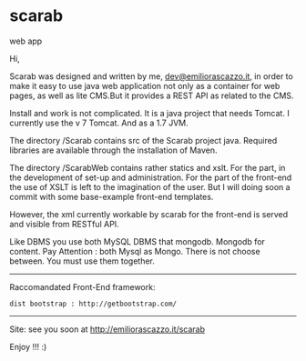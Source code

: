 # scarab
web app

Hi,

Scarab was designed and written by me, dev@emiliorascazzo.it, in order to make it easy to use java web application not only as a container for web pages, as well as lite CMS.But it provides a REST API as related to the CMS.

Install and work is not complicated. It is a java project that needs Tomcat. I currently use the v 7 Tomcat. And as a 1.7 JVM. 

The directory /Scarab contains src of the Scarab project java. Required libraries are available through the installation of Maven.

The directory /ScarabWeb contains rather statics and xslt. For the part, in the development of set-up and administration. For the part of the front-end the use of XSLT is left to the imagination of the user. But I will doing soon a commit with some base-example front-end templates.

However, the xml currently workable by scarab for the front-end is served and visible from RESTful API.

Like DBMS you use both MySQL DBMS that mongodb. Mongodb for content. Pay Attention : both Mysql as Mongo. There is not choose between. You must use them together. 

-------------------

Raccomandated Front-End framework:

	dist bootstrap : http://getbootstrap.com/
-------------------

Site:
	see you soon at
	http://emiliorascazzo.it/scarab 

Enjoy !!! :)
